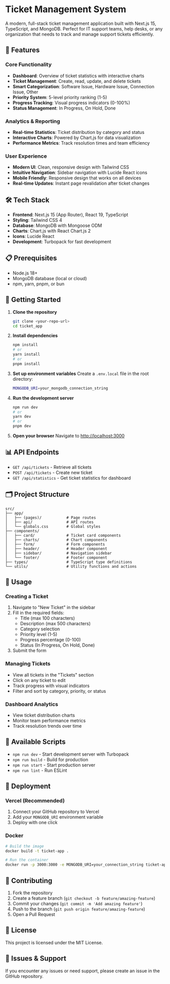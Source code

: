 # Ticket Management System

A modern, full-stack ticket management application built with Next.js 15, TypeScript, and MongoDB. Perfect for IT support teams, help desks, or any organization that needs to track and manage support tickets efficiently.

## 🚀 Features

### Core Functionality
- **Dashboard**: Overview of ticket statistics with interactive charts
- **Ticket Management**: Create, read, update, and delete tickets
- **Smart Categorization**: Software Issue, Hardware Issue, Connection Issue, Other
- **Priority System**: 5-level priority ranking (1-5)
- **Progress Tracking**: Visual progress indicators (0-100%)
- **Status Management**: In Progress, On Hold, Done

### Analytics & Reporting
- **Real-time Statistics**: Ticket distribution by category and status
- **Interactive Charts**: Powered by Chart.js for data visualization
- **Performance Metrics**: Track resolution times and team efficiency

### User Experience
- **Modern UI**: Clean, responsive design with Tailwind CSS
- **Intuitive Navigation**: Sidebar navigation with Lucide React icons
- **Mobile Friendly**: Responsive design that works on all devices
- **Real-time Updates**: Instant page revalidation after ticket changes

## 🛠️ Tech Stack

- **Frontend**: Next.js 15 (App Router), React 19, TypeScript
- **Styling**: Tailwind CSS 4
- **Database**: MongoDB with Mongoose ODM
- **Charts**: Chart.js with React Chart.js 2
- **Icons**: Lucide React
- **Development**: Turbopack for fast development

## 📋 Prerequisites

- Node.js 18+ 
- MongoDB database (local or cloud)
- npm, yarn, pnpm, or bun

## 🚀 Getting Started

1. **Clone the repository**
   ```bash
   git clone <your-repo-url>
   cd ticket_app
   ```

2. **Install dependencies**
   ```bash
   npm install
   # or
   yarn install
   # or
   pnpm install
   ```

3. **Set up environment variables**
   Create a `.env.local` file in the root directory:
   ```bash
   MONGODB_URI=your_mongodb_connection_string
   ```

4. **Run the development server**
   ```bash
   npm run dev
   # or
   yarn dev
   # or
   pnpm dev
   ```

5. **Open your browser**
   Navigate to [http://localhost:3000](http://localhost:3000)

## 📊 API Endpoints

- `GET /api/tickets` - Retrieve all tickets
- `POST /api/tickets` - Create new ticket
- `GET /api/statistics` - Get ticket statistics for dashboard

## 🗂️ Project Structure

```
src/
├── app/
│   ├── (pages)/           # Page routes
│   ├── api/               # API routes
│   └── globals.css        # Global styles
├── components/
│   ├── card/              # Ticket card components
│   ├── charts/            # Chart components
│   ├── form/              # Form components
│   ├── header/            # Header component
│   ├── sidebar/           # Navigation sidebar
│   └── footer/            # Footer component
├── types/                 # TypeScript type definitions
└── utils/                 # Utility functions and actions
```

## 🎯 Usage

### Creating a Ticket
1. Navigate to "New Ticket" in the sidebar
2. Fill in the required fields:
   - Title (max 100 characters)
   - Description (max 500 characters)
   - Category selection
   - Priority level (1-5)
   - Progress percentage (0-100)
   - Status (In Progress, On Hold, Done)
3. Submit the form

### Managing Tickets
- View all tickets in the "Tickets" section
- Click on any ticket to edit
- Track progress with visual indicators
- Filter and sort by category, priority, or status

### Dashboard Analytics
- View ticket distribution charts
- Monitor team performance metrics
- Track resolution trends over time

## 🔧 Available Scripts

- `npm run dev` - Start development server with Turbopack
- `npm run build` - Build for production
- `npm run start` - Start production server
- `npm run lint` - Run ESLint

## 🚀 Deployment

### Vercel (Recommended)
1. Connect your GitHub repository to Vercel
2. Add your `MONGODB_URI` environment variable
3. Deploy with one click

### Docker
```bash
# Build the image
docker build -t ticket-app .

# Run the container
docker run -p 3000:3000 -e MONGODB_URI=your_connection_string ticket-app
```

## 🤝 Contributing

1. Fork the repository
2. Create a feature branch (`git checkout -b feature/amazing-feature`)
3. Commit your changes (`git commit -m 'Add amazing feature'`)
4. Push to the branch (`git push origin feature/amazing-feature`)
5. Open a Pull Request

## 📝 License

This project is licensed under the MIT License.

## 🐛 Issues & Support

If you encounter any issues or need support, please create an issue in the GitHub repository.
